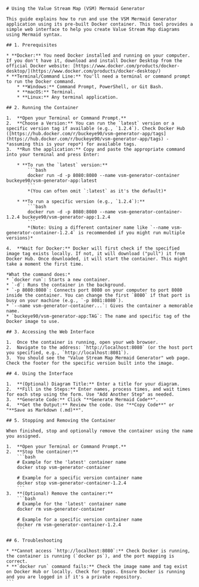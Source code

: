     # Using the Value Stream Map (VSM) Mermaid Generator

    This guide explains how to run and use the VSM Mermaid Generator application using its pre-built Docker container. This tool provides a simple web interface to help you create Value Stream Map diagrams using Mermaid syntax.

    ## 1. Prerequisites

    * **Docker:** You need Docker installed and running on your computer. If you don't have it, download and install Docker Desktop from the official Docker website: [https://www.docker.com/products/docker-desktop/](https://www.docker.com/products/docker-desktop/)
    * **Terminal/Command Line:** You'll need a terminal or command prompt to run the Docker command.
        * **Windows:** Command Prompt, PowerShell, or Git Bash.
        * **macOS:** Terminal.
        * **Linux:** Any terminal application.

    ## 2. Running the Container

    1.  **Open your Terminal or Command Prompt.**
    2.  **Choose a Version:** You can run the `latest` version or a specific version tag if available (e.g., `1.2.4`). Check Docker Hub ([https://hub.docker.com/r/buckeye90/vsm-generator-app/tags](https://hub.docker.com/r/buckeye90/vsm-generator-app/tags) - *assuming this is your repo*) for available tags.
    3.  **Run the application:** Copy and paste the appropriate command into your terminal and press Enter:

        * **To run the `latest` version:**
            ```bash
            docker run -d -p 8080:8080 --name vsm-generator-container buckeye90/vsm-generator-app:latest
            ```
            *(You can often omit `:latest` as it's the default)*

        * **To run a specific version (e.g., `1.2.4`):**
            ```bash
            docker run -d -p 8080:8080 --name vsm-generator-container-1.2.4 buckeye90/vsm-generator-app:1.2.4
            ```
            *(Note: Using a different container name like `--name vsm-generator-container-1.2.4` is recommended if you might run multiple versions)*

    4.  **Wait for Docker:** Docker will first check if the specified image tag exists locally. If not, it will download ("pull") it from Docker Hub. Once downloaded, it will start the container. This might take a moment the first time.

    *What the command does:*
    * `docker run`: Starts a new container.
    * `-d`: Runs the container in the background.
    * `-p 8080:8080`: Connects port 8080 on your computer to port 8080 inside the container. You can change the first `8080` if that port is busy on your machine (e.g., `-p 8081:8080`).
    * `--name vsm-generator-container...`: Gives the container a memorable name.
    * `buckeye90/vsm-generator-app:TAG`: The name and specific tag of the Docker image to use.

    ## 3. Accessing the Web Interface

    1.  Once the container is running, open your web browser.
    2.  Navigate to the address: `http://localhost:8080` (or the host port you specified, e.g., `http://localhost:8081`).
    3.  You should see the "Value Stream Map Mermaid Generator" web page. Check the footer for the specific version built into the image.

    ## 4. Using the Interface

    1.  **(Optional) Diagram Title:** Enter a title for your diagram.
    2.  **Fill in the Steps:** Enter names, process times, and wait times for each step using the form. Use "Add Another Step" as needed.
    3.  **Generate Code:** Click "**Generate Mermaid Code**".
    4.  **Get the Output:** Review the code. Use "**Copy Code**" or "**Save as Markdown (.md)**".

    ## 5. Stopping and Removing the Container

    When finished, stop and optionally remove the container using the name you assigned.

    1.  **Open your Terminal or Command Prompt.**
    2.  **Stop the container:**
        ```bash
        # Example for the 'latest' container name
        docker stop vsm-generator-container

        # Example for a specific version container name
        docker stop vsm-generator-container-1.2.4
        ```
    3.  **(Optional) Remove the container:**
        ```bash
        # Example for the 'latest' container name
        docker rm vsm-generator-container

        # Example for a specific version container name
        docker rm vsm-generator-container-1.2.4
        ```

    ## 6. Troubleshooting

    * **Cannot access `http://localhost:8080`:** Check Docker is running, the container is running (`docker ps`), and the port mapping is correct.
    * **`docker run` command fails:** Check the image name and tag exist on Docker Hub or locally. Check for typos. Ensure Docker is running and you are logged in if it's a private repository.
    ```
